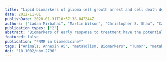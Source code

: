 ```yaml
---
title: "Lipid biomarkers of glioma cell growth arrest and cell death detected by 1 H magic angle spinning MRS."
date: 2012-11-01
publishDate: 2020-01-31T10:57:38.847244Z
authors: ["Ladan Mirbahai", "Martin Wilson", "Christopher S. Shaw", "Carmel McConville", "Roger D. G. Malcomson", "Risto A. Kauppinen", "Andrew C. Peet"]
publication_types: ["2"]
abstract: "Biomarkers of early response to treatment have the potential to improve cancer therapy by allowing treatment to be tailored to the individual. Alterations in lipids detected by in vivo MRS have been suggested as noninvasive biomarkers of cell stress and early indicators of cell death. An improved understanding of the relationship between MRS lipids and cell stress in vitro would aid in the translation of this technique into clinical use. Rat BT4C glioma cells were treated with 50 µ m cis-dichlorodiammineplatinum II (cisplatin), a commonly used chemotherapeutic agent, and harvested at several time points up to 72 h. High-resolution magic angle spinning (1) H MRS of cells was then performed on a 600-MHz NMR spectrometer. The metabolites were quantified using a time domain fitting method, TARQUIN. Increases were detected in saturated and polyunsaturated fatty acid resonances early during the exposure to cisplatin. The fatty acid CH(2) /CH(3) ratio was unaltered by treatment after allowing for contributions of macromolecules. Polyunsaturated fatty acids increased on treatment, with the group -CH=CH-CH(2) -CH=CH- accounting for all the unsaturated fatty acid signals. Transmission electron microscopy, in addition to Nile red and 4',6-diamino-2-phenylindole co-staining, revealed that the lipid increase was associated with cytoplasmic neutral lipid droplets. Small numbers of apoptotic and necrotic cells were detected by trypan blue, annexin V-fluorescein isothiocyanate-labelled flow cytometry and DNA laddering after up to 48 h of cisplatin exposure. Propidium iodide flow cytometry revealed that cells accumulated in the G1 stage of the cell growth cycle. In conclusion, an increase in the size of the lipid droplets is detected in morphologically viable cells during cisplatin exposure. (1) H MRS can detect lipid alterations during cell cycle arrest and progression of cell death, and has the potential to provide a noninvasive biomarker of treatment efficacy in vivo."
featured: false
publication: "*NMR in biomedicine*"
tags: ["Animals; Annexin A5", "metabolism; Biomarkers", "Tumor", "metabolism; Brain Neoplasms", "metabolism", "pathology", "ultrastructure; Cell Cycle", "drug effects; Cell Death", "drug effects; Cell Line", "Tumor; Cell Proliferation", "drug effects; Cisplatin", "pharmacology; DNA Fragmentation", "drug effects; Flow Cytometry; Fluorescein-5-isothiocyanate", "metabolism; Glioma", "metabolism", "pathology", "ultrastructure; Indoles", "metabolism; Lipids", "chemistry; Magnetic Resonance Spectroscopy", "methods; Oxazines", "metabolism; Propidium", "metabolism; Protons; Rats; Staining and Labeling; Trypan Blue", "metabolism"]
doi: "10.1002/nbm.2796"
---
```


